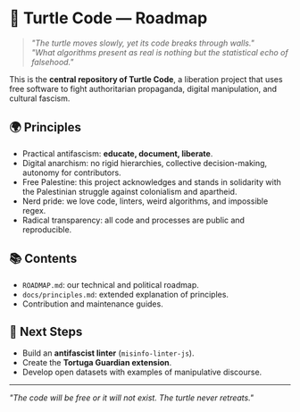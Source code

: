 # 🐢 Turtle Code — Roadmap

> *"The turtle moves slowly, yet its code breaks through walls."*  
> *"What algorithms present as real is nothing but the statistical echo of falsehood."*

This is the **central repository of Turtle Code**, a liberation project that uses free software to fight authoritarian propaganda, digital manipulation, and cultural fascism.

## 🌍 Principles
- Practical antifascism: **educate, document, liberate**.  
- Digital anarchism: no rigid hierarchies, collective decision-making, autonomy for contributors.  
- Free Palestine: this project acknowledges and stands in solidarity with the Palestinian struggle against colonialism and apartheid.  
- Nerd pride: we love code, linters, weird algorithms, and impossible regex.  
- Radical transparency: all code and processes are public and reproducible.  

## 📚 Contents
- `ROADMAP.md`: our technical and political roadmap.  
- `docs/principles.md`: extended explanation of principles.  
- Contribution and maintenance guides.  

## 🚀 Next Steps
- Build an **antifascist linter** (`misinfo-linter-js`).  
- Create the **Tortuga Guardian extension**.  
- Develop open datasets with examples of manipulative discourse.  

---

*"The code will be free or it will not exist. The turtle never retreats."*
